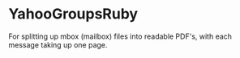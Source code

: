 YahooGroupsRuby
===============

For splitting up mbox (mailbox) files into readable PDF's, with each message taking up one page.